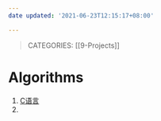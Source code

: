 ```yaml
---
date updated: '2021-06-23T12:15:17+08:00'

---
```


> CATEGORIES: [[9-Projects]]

# Algorithms

1. [C语言](1-语言篇/1-程序设计入门.c)
2. 